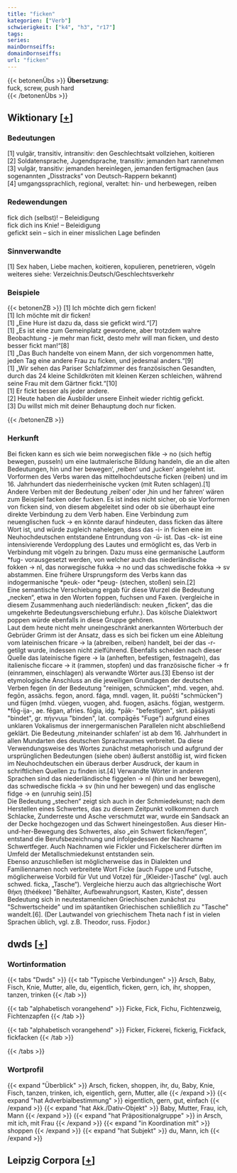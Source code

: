 ```yaml
---
title: "ficken"
kategorien: ["Verb"]
schwierigkeit: ["k4", "h3", "r17"]
tags:
series:
mainDornseiffs:
domainDornseiffs:
url: "ficken"
---
```


{{< betonenÜbs >}}
**Übersetzung:**  
fuck, screw, push hard  
{{< /betonenÜbs >}}

## Wiktionary [[+](https://de.wiktionary.org/wiki/ficken)]

### Bedeutungen
[1] vulgär, transitiv, intransitiv: den Geschlechtsakt vollziehen, koitieren  
[2] Soldatensprache, Jugendsprache, transitiv: jemanden hart rannehmen  
[3] vulgär, transitiv: jemanden hereinlegen, jemanden fertigmachen (aus sogenannten „Disstracks“ von Deutsch-Rappern bekannt)  
[4] umgangssprachlich, regional, veraltet: hin- und herbewegen, reiben  

### Redewendungen
fick dich (selbst)! – Beleidigung  
fick dich ins Knie! – Beleidigung  
gefickt sein – sich in einer misslichen Lage befinden  

### Sinnverwandte
[1] Sex haben, Liebe machen, koitieren, kopulieren, penetrieren, vögeln  
weiteres siehe: Verzeichnis:Deutsch/Geschlechtsverkehr  

### Beispiele
{{< betonenZB >}}
[1] Ich möchte dich gern ficken!  
[1] Ich möchte mit dir ficken!  
[1] „Eine Hure ist dazu da, dass sie gefickt wird.“[7]  
[1] „Es ist eine zum Gemeinplatz gewordene, aber trotzdem wahre Beobachtung - je mehr man fickt, desto mehr will man ficken, und desto besser fickt man!“[8]  
[1] „Das Buch handelte von einem Mann, der sich vorgenommen hatte, jeden Tag eine andere Frau zu ficken, und jedesmal anders.“[9]  
[1] „Wir sehen das Pariser Schlafzimmer des französischen Gesandten, durch das 24 kleine Schildkröten mit kleinen Kerzen schleichen, während seine Frau mit dem Gärtner fickt.“[10]  
[1] Er fickt besser als jeder andere.  
[2] Heute haben die Ausbilder unsere Einheit wieder richtig gefickt.  
[3] Du willst mich mit deiner Behauptung doch nur ficken.  

{{< /betonenZB >}}
### Herkunft
Bei ficken kann es sich wie beim norwegischen fikle → no (sich heftig bewegen, pusseln) um eine lautmalerische Bildung handeln, die an die alten Bedeutungen‚ hin und her bewegen‘, ‚reiben‘ und ‚jucken‘ angelehnt ist. Vorformen des Verbs waren das mittelhochdeutsche ficken (reiben) und im 16. Jahrhundert das niederrheinische vycken (mit Ruten schlagen).[1] Andere Verben mit der Bedeutung ‚reiben‘ oder ‚hin und her fahren‘ wären zum Beispiel facken oder fucken. Es ist indes nicht sicher, ob sie Vorformen von ficken sind, von diesem abgeleitet sind oder ob sie überhaupt eine direkte Verbindung zu dem Verb haben. Eine Verbindung zum neuenglischen fuck → en könnte darauf hindeuten, dass ficken das ältere Wort ist, und würde zugleich nahelegen, dass das -i- in ficken eine im Neuhochdeutschen entstandene Entrundung von -ü- ist. Das -ck- ist eine intensivierende Verdopplung des Lautes und ermöglicht es, das Verb in Verbindung mit vögeln zu bringen. Dazu muss eine germanische Lautform *fug- vorausgesetzt werden, von welcher auch das niederländische fokken → nl, das norwegische fukka → no und das schwedische fokka → sv abstammen. Eine frühere Ursprungsform des Verbs kann das indogermanische *peuk- oder *peug- (stechen, stoßen) sein.[2]  
Eine semantische Verschiebung ergab für diese Wurzel die Bedeutung „necken“, etwa in den Worten foppen, fuchsen und Faxen. (vergleiche in diesem Zusammenhang auch niederländisch: neuken „ficken“, das die umgekehrte Bedeutungsverschiebung erfuhr.). Das kölsche Dialektwort poppen würde ebenfalls in diese Gruppe gehören.  
Laut dem heute nicht mehr uneingeschränkt anerkannten Wörterbuch der Gebrüder Grimm ist der Ansatz, dass es sich bei ficken um eine Ableitung vom lateinischen fricare → la (abreiben, reiben) handelt, bei der das -r- getilgt wurde, indessen nicht zielführend. Ebenfalls scheiden nach dieser Quelle das lateinische figere → la (anheften, befestigen, festnageln), das italienische ficcare → it (rammen, stopfen) und das französische ficher → fr (einrammen, einschlagen) als verwandte Wörter aus.[3] Ebenso ist der etymologische Anschluss an die jeweiligen Grundlagen der deutschen Verben fegen (in der Bedeutung "reinigen, schmücken", mhd. vegen, ahd. fegōn, assächs. fegon, anord. fága, mndl. vagen, lit. puõšti "schmücken") und fügen (mhd. vüegen, vuogen, ahd. fuogen, asächs. fōgjan, westgerm. *fōg-ija-, ae. fēgan, afries. fōgia, idg. *pāk- "befestigen", skrt. pāśáyati "bindet", gr. πήγνυμι "binden", lat. compāgēs "Fuge") aufgrund eines unklaren Vokalismus der innergermanischen Parallelen nicht abschließend geklärt.  Die Bedeutung ‚miteinander schlafen‘ ist ab dem 16. Jahrhundert in allen Mundarten des deutschen Sprachraumes verbreitet. Da diese Verwendungsweise des Wortes zunächst metaphorisch und aufgrund der ursprünglichen Bedeutungen (siehe oben) äußerst anstößig ist, wird ficken im Neuhochdeutschen ein überaus derber Ausdruck, der kaum in schriftlichen Quellen zu finden ist.[4] Verwandte Wörter in anderen Sprachen sind das niederländische figgelen → nl (hin und her bewegen), das schwedische fickla → sv (hin und her bewegen) und das englische fidge → en (unruhig sein).[5]  
Die Bedeutung „stechen“ zeigt sich auch in der Schmiedekunst; nach dem Herstellen eines Schwertes, das zu diesem Zeitpunkt vollkommen durch Schlacke, Zunderreste und Asche verschmutzt war, wurde ein Sandsack an der Decke hochgezogen und das Schwert hineingestoßen. Aus dieser Hin-und-her-Bewegung des Schwertes, also „ein Schwert ficken/fegen“, entstand die Berufsbezeichnung und infolgedessen der Nachname Schwertfeger. Auch Nachnamen wie Fickler und Fickelscherer dürften im Umfeld der Metallschmiedekunst entstanden sein.  
Ebenso anzuschließen ist möglicherweise das in Dialekten und Familiennamen noch verbreitete Wort Ficke (auch Fuppe und Futsche, möglicherweise Vorbild für Vut und Votze) für „(Kleider-)Tasche“ (vgl. auch schwed. ficka, „Tasche“). Vergleiche hierzu auch das altgriechische Wort θήκη (théékee) "Behälter, Aufbewahrungsort, Kasten, Kiste", dessen Bedeutung sich in neutestamenlichen Griechischen zunächst zu "Schwertscheide" und im spätantiken Griechischen schließlich zu "Tasche" wandelt.[6]. (Der Lautwandel von griechischem Theta nach f ist in vielen Sprachen üblich, vgl. z.B. Theodor, russ. Fjodor.)  



## dwds [[+](https://www.dwds.de/wb/ficken)]

### Wortinformation
{{< tabs "Dwds" >}}
{{< tab "Typische Verbindungen" >}}
Arsch, Baby, Fisch, Knie, Mutter, alle, du, eigentlich, ficken, gern, ich, ihr, shoppen, tanzen, trinken
{{< /tab >}}

{{< tab "alphabetisch vorangehend" >}}
Ficke, Fick, Fichu, Fichtenzweig, Fichtenzapfen
{{< /tab >}}

{{< tab "alphabetisch vorangehend" >}}
Ficker, Fickerei, fickerig, Fickfack, fickfacken
{{< /tab >}}

{{< /tabs >}}

### Wortprofil
{{< expand "Überblick" >}} Arsch, ficken, shoppen, ihr, du, Baby, Knie, Fisch, tanzen, trinken, ich, eigentlich, gern, Mutter, alle {{< /expand >}}
{{< expand "hat Adverbialbestimmung" >}} eigentlich, gern, gut, einfach {{< /expand >}}
{{< expand "hat Akk./Dativ-Objekt" >}} Baby, Mutter, Frau, ich, Mann {{< /expand >}}
{{< expand "hat Präpositionalgruppe" >}} in Arsch, mit ich, mit Frau {{< /expand >}}
{{< expand "in Koordination mit" >}} shoppen {{< /expand >}}
{{< expand "hat Subjekt" >}} du, Mann, ich {{< /expand >}}

## Leipzig Corpora [[+](https://corpora.uni-leipzig.de/en/res?word=ficken&corpusId=deu_newscrawl-public_2018)]

